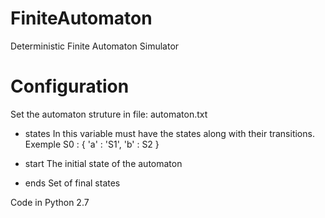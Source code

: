 # FiniteAutomaton
Deterministic Finite Automaton Simulator

# Configuration
Set the automaton struture in file: automaton.txt
* states
  In this variable must have the states along with their transitions.
  Exemple 
    S0 : { 'a' : 'S1', 'b' : S2 }

* start
  The initial state of the automaton
 
* ends
  Set of final states

Code in Python 2.7
